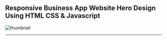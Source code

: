 ## Responsive Business App Website Hero Design Using HTML CSS & Javascript

![thumbnail](thumbnail.png)

---
